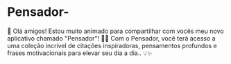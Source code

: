 # Pensador-
🚀 Olá amigos!  Estou muito animado para compartilhar com vocês meu novo aplicativo chamado "Pensador"! 📱💭  Com o Pensador, você terá acesso a uma coleção incrível de citações inspiradoras, pensamentos profundos e frases motivacionais para elevar seu dia a dia.. 💡✨ 
